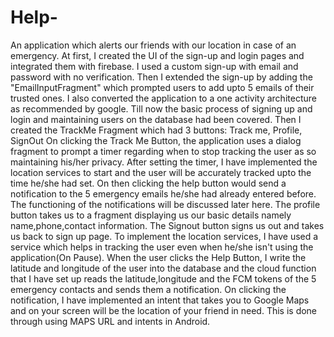 # Help-
An application which alerts our friends with our location in case of an emergency.
At first, I created the UI of the sign-up and login pages and integrated them with firebase.
I used a custom sign-up with email and password with no verification.
Then I extended the sign-up by adding the "EmailInputFragment" which prompted users to add upto 5 emails of their trusted ones.
I also converted the application to a one activity architecture as recommended by google.
Till now the basic process of signing up and login and maintaining users on the database had been covered.
Then I created the TrackMe Fragment which had 3 buttons: Track me, Profile, SignOut
On clicking the Track Me Button, the application uses a dialog fragment to prompt a timer regarding when to stop tracking the user as so maintaining his/her privacy.
After setting the timer, I have implemented the location services to start and the user will be accurately tracked upto the time he/she had set.
On then clicking the help button would send a notification to the 5 emergency emails he/she had already entered before.
The functioning of the notifications will be discussed later here.
The profile button takes us to a fragment displaying us our basic details namely name,phone,contact information.
The Signout button signs us out and takes us back to sign up page.
To implement the location services, I have used a service which helps in tracking the user even when he/she isn't using the application(On Pause).
When the user clicks the Help Button, I write the latitude and longitude of the user into the database and the cloud function that I have set up reads the latitude,longitude and the FCM tokens of the 5 emergency contacts and sends them a notification.
On clicking the notification, I have implemented an intent that takes you to Google Maps and on your screen will be the location of your friend in need.
This is done through using MAPS URL and intents in Android.


